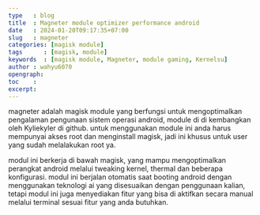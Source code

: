```yaml
---
type   : blog
title  : Magneter module optimizer performance android
date   : 2024-01-20T09:17:35+07:00
slug   : magneter
categories: [magisk module]
tags      : [magisk, module]
keywords  : [magisk module, Magneter, module gaming, Kernelsu]
author : wahyu6070
opengraph:
toc    :
excerpt:
---
```



magneter adalah magisk module yang berfungsi untuk mengoptimalkan pengalaman pengunaan sistem operasi android, module di di kembangkan oleh Kyliekyler di github. untuk menggunakan module ini anda harus mempunyai akses root dan menginstall magisk, jadi ini khusus untuk user yang sudah melalakukan root ya.

modul ini berkerja di bawah magisk, yang mampu mengoptimalkan perangkat android melalui tweaking kernel, thermal dan beberapa konfigurasi. modul ini berjalan otomatis saat booting android dengan menggunakan teknologi ai yang disesuaikan dengan penggunaan kalian, tetapi modul ini juga menyediakan fitur yang bisa di aktifkan secara manual melalui terminal sesuai fitur yang anda butuhkan.


